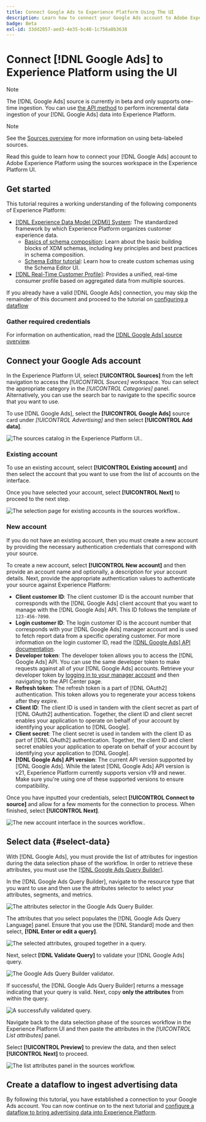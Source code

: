 ```yaml
---
title: Connect Google Ads to Experience Platform Using The UI
description: Learn how to connect your Google Ads account to Adobe Experience Platform in the UI.
badge: Beta
exl-id: 33dd2857-aed3-4e35-bc48-1c756a8b3638
---
```

# Connect [!DNL Google Ads] to Experience Platform using the UI

>[!NOTE]
>
> The [!DNL Google Ads] source is currently in beta and only supports one-time ingestion. You can use [the API method](../../../api/create/advertising/ads.md) to perform incremental data ingestion of your [!DNL Google Ads] data into Experience Platform.

>[!NOTE]
>
>See the [Sources overview](../../../../home.md#terms-and-conditions) for more information on using beta-labeled sources.

Read this guide to learn how to connect your [!DNL Google Ads] account to Adobe Experience Platform using the sources workspace in the Experience Platform UI.

## Get started

This tutorial requires a working understanding of the following components of Experience Platform:

* [[!DNL Experience Data Model (XDM)] System](../../../../../xdm/home.md): The standardized framework by which Experience Platform organizes customer experience data.
  * [Basics of schema composition](../../../../../xdm/schema/composition.md): Learn about the basic building blocks of XDM schemas, including key principles and best practices in schema composition.
  * [Schema Editor tutorial](../../../../../xdm/tutorials/create-schema-ui.md): Learn how to create custom schemas using the Schema Editor UI.
* [[!DNL Real-Time Customer Profile]](../../../../../profile/home.md): Provides a unified, real-time consumer profile based on aggregated data from multiple sources.

If you already have a valid [!DNL Google Ads] connection, you may skip the remainder of this document and proceed to the tutorial on [configuring a dataflow](../../dataflow/advertising.md)

### Gather required credentials

For information on authentication, read the [[!DNL Google Ads] source overview](../../../../connectors/advertising/ads.md).

## Connect your Google Ads account

In the Experience Platform UI, select **[!UICONTROL Sources]** from the left navigation to access the *[!UICONTROL Sources]* workspace. You can select the appropriate category in the *[!UICONTROL Categories]* panel. Alternatively, you can use the search bar to navigate to the specific source that you want to use.

To use [!DNL Google Ads], select the **[!UICONTROL Google Ads]** source card under *[!UICONTROL Advertising]* and then select **[!UICONTROL Add data]**.

![The sources catalog in the Experience Platform UI.](../../../../images/tutorials/create/ads/catalog.png).

### Existing account

To use an existing account, select **[!UICONTROL Existing account]** and then select the account that you want to use from the list of accounts on the interface.

Once you have selected your account, select **[!UICONTROL Next]** to proceed to the next step.

![The selection page for existing accounts in the sources workflow.](../../../../images/tutorials/create/ads/existing.png).

### New account

If you do not have an existing account, then you must create a new account by providing the necessary authentication credentials that correspond with your source.

To create a new account, select **[!UICONTROL New account]** and then provide an account name and optionally, a description for your account details. Next, provide the appropriate authentication values to authenticate your source against Experience Platform:

* **Client customer ID**: The client customer ID is the account number that  corresponds with the [!DNL Google Ads] client account that you want to manage with the [!DNL Google Ads] API. This ID follows the template of `123-456-7890`.
* **Login customer ID**: The login customer ID is the account number that corresponds with your [!DNL Google Ads] manager account and is used to fetch report data from a specific operating customer. For more information on the login customer ID, read the [[!DNL Google Ads] API documentation](https://developers.google.com/search-ads/reporting/concepts/login-customer-id).
* **Developer token**: The developer token allows you to access the [!DNL Google Ads] API. You can use the same developer token to make requests against all of your [!DNL Google Ads] accounts. Retrieve your developer token by [logging in to your manager account](https://ads.google.com/home/tools/manager-accounts/) and then navigating to the API Center page.
* **Refresh token**: The refresh token is a part of [!DNL OAuth2] authentication. This token allows you to regenerate your access tokens after they expire. 
* **Client ID**: The client ID is used in tandem with the client secret as part of [!DNL OAuth2] authentication. Together, the client ID and client secret enables your application to operate on behalf of your account by identifying your application to [!DNL Google].
* **Client secret**: The client secret is used in tandem with the client ID as part of [!DNL OAuth2] authentication. Together, the client ID and client secret enables your application to operate on behalf of your account by identifying your application to [!DNL Google].
* **[!DNL Google Ads] API version**: The current API version supported by [!DNL Google Ads]. While the latest [!DNL Google Ads] API version is v21, Experience Platform currently supports version v19 and newer. Make sure you're using one of these supported versions to ensure compatibility. 

Once you have inputted your credentials, select **[!UICONTROL Connect to source]** and allow for a few moments for the connection to process. When finished, select **[!UICONTROL Next]**.

![The new account interface in the sources workflow.](../../../../images/tutorials/create/ads/new.png).

## Select data {#select-data}

With [!DNL Google Ads], you must provide the list of attributes for ingestion during the data selection phase of the workflow. In order to retrieve these attributes, you must use the [[!DNL Google Ads Query Builder]](https://developers.google.com/google-ads/api/fields/v19/overview_query_builder).

In the [!DNL Google Ads Query Builder], navigate to the resource type that you want to use and then use the attributes selector to select your attributes, segments, and metrics.

![The attributes selector in the Google Ads Query Builder.](../../../../images/tutorials/create/ads/attributes.png)

The attributes that you select populates the [!DNL Google Ads Query Language] panel. Ensure that you use the [!DNL Standard] mode and then select, **[!DNL Enter or edit a query]**.

![The selected attributes, grouped together in a query.](../../../../images/tutorials/create/ads/enter-query.png)

Next, select **[!DNL Validate Query]** to validate your [!DNL Google Ads] query.

![The Google Ads Query Builder validator.](../../../../images/tutorials/create/ads/validate-query.png)

If successful, the [!DNL Google Ads Query Builder] returns a message indicating that your query is valid. Next, copy **only the attributes** from within the query.

![A successfully validated query.](../../../../images/tutorials/create/ads/copy-query.png)

Navigate back to the data selection phase of the sources workflow in the Experience Platform UI and then paste the attributes in the *[!UICONTROL List attributes]* panel.

Select **[!UICONTROL Preview]** to preview the data, and then select **[!UICONTROL Next]** to proceed.

![The list attributes panel in the sources workflow.](../../../../images/tutorials/create/ads/list-attributes.png)

## Create a dataflow to ingest advertising data

By following this tutorial, you have established a connection to your Google Ads account. You can now continue on to the next tutorial and [configure a dataflow to bring advertising data into Experience Platform](../../dataflow/advertising.md).
